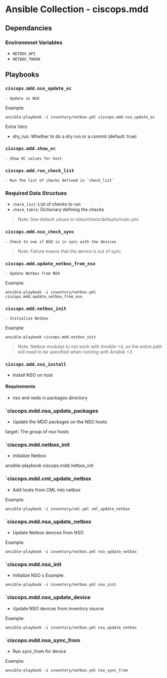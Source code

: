 # Ansible Collection - ciscops.mdd

## Dependancies
### Environmnet Variables

- `NETBOX_API`
- `NETBOX_TOKEN`

## Playbooks

### `ciscops.mdd.nso_update_oc`

    - Update in NSO

Example:
```
ansible-playbook -i inventory/netbox.yml ciscops.mdd.nso_update_oc
```

Extra Vars:
- dry_run: Whether to do a dry run or a commit (default: true)

### `ciscops.mdd.show_oc`

    - Show OC values for host

### `ciscops.mdd.run_check_list`

    - Run the list of checks defined in `check_list`

### Required Data Structues

- `check_list`: List of checks to run
- `check_table`: Dictionary defining the checks

> Note: See default values in roles/check/defaults/main.yml

### `ciscops.mdd.nso_check_sync`

    - Check to see if NSO is in sync with the devices

> Note: Failure means that the device is out of sync

### `ciscops.mdd.update_netbox_from_nso`

    - Update Netbox from NSO

Example:
```
ansible-playbook -i inventory/netbox.yml ciscops.mdd.update_netbox_from_nso
```

### `ciscops.mdd.netbox_init`

    - Initialize Netbox

Example:
```
ansible-playbook ciscops.mdd.netbox_init
```

> Note: Netbox modules to not work with Ansible <4, so the entire path will need to be specified when running with Ansible <3

### `ciscops.mdd.nso_install`

- Install NSO on host

#### Requirements
- nso and neds in packages directory

### `ciscops.mdd.nso_update_packages

- Update the MDD packages on the NSO hosts

target: The group of nso hosts

### `ciscops.mdd.netbox_init

- Initialize Netbox

ansible-playbook ciscops.mdd.netbox_init

### `ciscops.mdd.cml_update_netbox

- Add hosts from CML into netbox

Example:
```
ansible-playbook -i inventory/cml.yml cml_update_netbox
```

### `ciscops.mdd.nso_update_netbox

- Update Netbox devices from NSO

Example:
```
ansible-playbook -i inventory/netbox.yml nso_update_netbox
```

### `ciscops.mdd.nso_init

- Initialize NSO
s
Example:
```
ansible-playbook -i inventory/netbox.yml nso_init
```

### `ciscops.mdd.nso_update_device

- Update NSO devices from inventory source

Example:
```
ansible-playbook -i inventory/netbox.yml nso_update_netbox
```

### `ciscops.mdd.nso_sync_from

- Run sync_from for device

Example:
```
ansible-playbook -i inventory/netbox.yml nso_sync_from
```